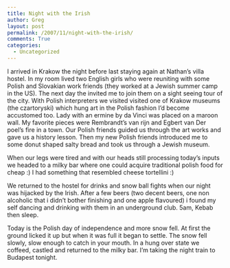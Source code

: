 ```yaml
---
title: Night with the Irish
author: Greg
layout: post
permalink: /2007/11/night-with-the-irish/
comments: True
categories:
  - Uncategorized
---
```

I arrived in Krakow the night before last staying again at Nathan&#8217;s villa hostel. In my room lived two English girls who were reuniting with some Polish and Slovakian work friends (they worked at a Jewish summer camp in the US). The next day the invited me to join them on a sight seeing tour of the city. With Polish interpreters we visited visited one of Krakow museums (the czartoryski) which hung art in the Polish fashion I&#8217;d become accustomed too. Lady with an ermine by da Vinci was placed on a maroon wall. My favorite pieces were Rembrandt&#8217;s van rijn and Egbert van Der poel&#8217;s fire in a town. Our Polish friends guided us through the art works and gave us a history lesson. Then my new Polish friends introduced me to some donut shaped salty bread and took us through a Jewish museum.

When our legs were tired and with our heads still processing today&#8217;s inputs we headed to a milky bar where one could acquire traditional polish food for cheap :) I had something that resembled cheese tortellini :)

We returned to the hostel for drinks and snow ball fights when our night was hijacked by the Irish. After a few beers (two decent beers, one non alcoholic that i didn&#8217;t bother finishing and one apple flavoured) i found my self dancing and drinking with them in an underground club. 5am, Kebab then sleep.

Today is the Polish day of independence and more snow fell. At first the ground licked it up but when it was full it began to settle. The snow fell slowly, slow enough to catch in your mouth. In a hung over state we coffeed, castled and returned to the milky bar. I&#8217;m taking the night train to Budapest tonight.
